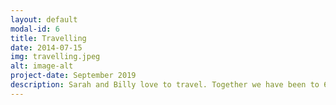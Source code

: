 ```yaml
---
layout: default
modal-id: 6
title: Travelling
date: 2014-07-15
img: travelling.jpeg
alt: image-alt
project-date: September 2019
description: Sarah and Billy love to travel. Together we have been to 6 countries, countless states, and ALWAYS our annual trip to with the Brown's to Hilton Head each summer.
---
```

